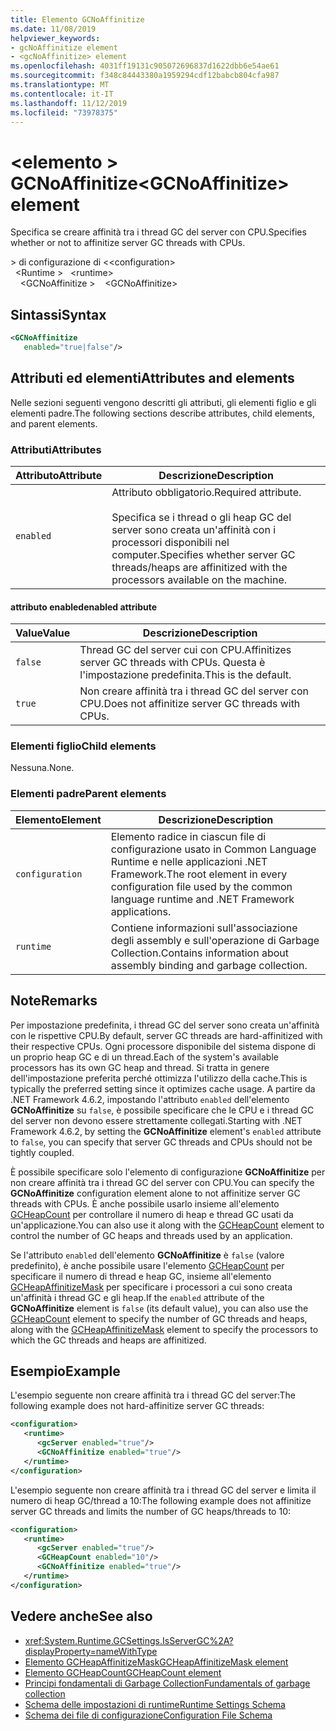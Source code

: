 ```yaml
---
title: Elemento GCNoAffinitize
ms.date: 11/08/2019
helpviewer_keywords:
- gcNoAffinitize element
- <gcNoAffinitize> element
ms.openlocfilehash: 4031ff19131c905072696837d1622dbb6e54ae61
ms.sourcegitcommit: f348c84443380a1959294cdf12babcb804cfa987
ms.translationtype: MT
ms.contentlocale: it-IT
ms.lasthandoff: 11/12/2019
ms.locfileid: "73978375"
---
```

# <a name="gcnoaffinitize-element"></a><span data-ttu-id="4771f-102">\<elemento > GCNoAffinitize</span><span class="sxs-lookup"><span data-stu-id="4771f-102">\<GCNoAffinitize> element</span></span>

<span data-ttu-id="4771f-103">Specifica se creare affinità tra i thread GC del server con CPU.</span><span class="sxs-lookup"><span data-stu-id="4771f-103">Specifies whether or not to affinitize server GC threads with CPUs.</span></span>

<span data-ttu-id="4771f-104">> di configurazione di \<</span><span class="sxs-lookup"><span data-stu-id="4771f-104">\<configuration></span></span>\
<span data-ttu-id="4771f-105">&nbsp;&nbsp;\<Runtime > </span><span class="sxs-lookup"><span data-stu-id="4771f-105">&nbsp;&nbsp;\<runtime></span></span>\
<span data-ttu-id="4771f-106">&nbsp;&nbsp;&nbsp;&nbsp;\<GCNoAffinitize ></span><span class="sxs-lookup"><span data-stu-id="4771f-106">&nbsp;&nbsp;&nbsp;&nbsp;\<GCNoAffinitize></span></span>

## <a name="syntax"></a><span data-ttu-id="4771f-107">Sintassi</span><span class="sxs-lookup"><span data-stu-id="4771f-107">Syntax</span></span>

```xml
<GCNoAffinitize
   enabled="true|false"/>
```

## <a name="attributes-and-elements"></a><span data-ttu-id="4771f-108">Attributi ed elementi</span><span class="sxs-lookup"><span data-stu-id="4771f-108">Attributes and elements</span></span>

<span data-ttu-id="4771f-109">Nelle sezioni seguenti vengono descritti gli attributi, gli elementi figlio e gli elementi padre.</span><span class="sxs-lookup"><span data-stu-id="4771f-109">The following sections describe attributes, child elements, and parent elements.</span></span>

### <a name="attributes"></a><span data-ttu-id="4771f-110">Attributi</span><span class="sxs-lookup"><span data-stu-id="4771f-110">Attributes</span></span>

|<span data-ttu-id="4771f-111">Attributo</span><span class="sxs-lookup"><span data-stu-id="4771f-111">Attribute</span></span>|<span data-ttu-id="4771f-112">Descrizione</span><span class="sxs-lookup"><span data-stu-id="4771f-112">Description</span></span>|
|---------------|-----------------|
|`enabled`|<span data-ttu-id="4771f-113">Attributo obbligatorio.</span><span class="sxs-lookup"><span data-stu-id="4771f-113">Required attribute.</span></span><br /><br /><span data-ttu-id="4771f-114">Specifica se i thread o gli heap GC del server sono creata un'affinità con i processori disponibili nel computer.</span><span class="sxs-lookup"><span data-stu-id="4771f-114">Specifies whether server GC threads/heaps are affinitized with the processors available on the machine.</span></span>|

#### <a name="enabled-attribute"></a><span data-ttu-id="4771f-115">attributo enabled</span><span class="sxs-lookup"><span data-stu-id="4771f-115">enabled attribute</span></span>

|<span data-ttu-id="4771f-116">Value</span><span class="sxs-lookup"><span data-stu-id="4771f-116">Value</span></span>|<span data-ttu-id="4771f-117">Descrizione</span><span class="sxs-lookup"><span data-stu-id="4771f-117">Description</span></span>|
|-----------|-----------------|
|`false`|<span data-ttu-id="4771f-118">Thread GC del server cui con CPU.</span><span class="sxs-lookup"><span data-stu-id="4771f-118">Affinitizes server GC threads with CPUs.</span></span> <span data-ttu-id="4771f-119">Questa è l'impostazione predefinita.</span><span class="sxs-lookup"><span data-stu-id="4771f-119">This is the default.</span></span>|
|`true`|<span data-ttu-id="4771f-120">Non creare affinità tra i thread GC del server con CPU.</span><span class="sxs-lookup"><span data-stu-id="4771f-120">Does not affinitize server GC threads with CPUs.</span></span>|

### <a name="child-elements"></a><span data-ttu-id="4771f-121">Elementi figlio</span><span class="sxs-lookup"><span data-stu-id="4771f-121">Child elements</span></span>

<span data-ttu-id="4771f-122">Nessuna.</span><span class="sxs-lookup"><span data-stu-id="4771f-122">None.</span></span>

### <a name="parent-elements"></a><span data-ttu-id="4771f-123">Elementi padre</span><span class="sxs-lookup"><span data-stu-id="4771f-123">Parent elements</span></span>

|<span data-ttu-id="4771f-124">Elemento</span><span class="sxs-lookup"><span data-stu-id="4771f-124">Element</span></span>|<span data-ttu-id="4771f-125">Descrizione</span><span class="sxs-lookup"><span data-stu-id="4771f-125">Description</span></span>|
|-------------|-----------------|
|`configuration`|<span data-ttu-id="4771f-126">Elemento radice in ciascun file di configurazione usato in Common Language Runtime e nelle applicazioni .NET Framework.</span><span class="sxs-lookup"><span data-stu-id="4771f-126">The root element in every configuration file used by the common language runtime and .NET Framework applications.</span></span>|
|`runtime`|<span data-ttu-id="4771f-127">Contiene informazioni sull'associazione degli assembly e sull'operazione di Garbage Collection.</span><span class="sxs-lookup"><span data-stu-id="4771f-127">Contains information about assembly binding and garbage collection.</span></span>|

## <a name="remarks"></a><span data-ttu-id="4771f-128">Note</span><span class="sxs-lookup"><span data-stu-id="4771f-128">Remarks</span></span>

<span data-ttu-id="4771f-129">Per impostazione predefinita, i thread GC del server sono creata un'affinità con le rispettive CPU.</span><span class="sxs-lookup"><span data-stu-id="4771f-129">By default, server GC threads are hard-affinitized with their respective CPUs.</span></span> <span data-ttu-id="4771f-130">Ogni processore disponibile del sistema dispone di un proprio heap GC e di un thread.</span><span class="sxs-lookup"><span data-stu-id="4771f-130">Each of the system's available processors has its own GC heap and thread.</span></span> <span data-ttu-id="4771f-131">Si tratta in genere dell'impostazione preferita perché ottimizza l'utilizzo della cache.</span><span class="sxs-lookup"><span data-stu-id="4771f-131">This is typically the preferred setting since it optimizes cache usage.</span></span> <span data-ttu-id="4771f-132">A partire da .NET Framework 4.6.2, impostando l'attributo `enabled` dell'elemento **GCNoAffinitize** su `false`, è possibile specificare che le CPU e i thread GC del server non devono essere strettamente collegati.</span><span class="sxs-lookup"><span data-stu-id="4771f-132">Starting with .NET Framework 4.6.2, by setting the **GCNoAffinitize** element's `enabled` attribute to `false`, you can specify that server GC threads and CPUs should not be tightly coupled.</span></span>

<span data-ttu-id="4771f-133">È possibile specificare solo l'elemento di configurazione **GCNoAffinitize** per non creare affinità tra i thread GC del server con CPU.</span><span class="sxs-lookup"><span data-stu-id="4771f-133">You can specify the **GCNoAffinitize** configuration element alone to not affinitize server GC threads with CPUs.</span></span> <span data-ttu-id="4771f-134">È anche possibile usarlo insieme all'elemento [GCHeapCount](gcheapcount-element.md) per controllare il numero di heap e thread GC usati da un'applicazione.</span><span class="sxs-lookup"><span data-stu-id="4771f-134">You can also use it along with the [GCHeapCount](gcheapcount-element.md) element to control the number of GC heaps and threads used by an application.</span></span>

<span data-ttu-id="4771f-135">Se l'attributo `enabled` dell'elemento **GCNoAffinitize** è `false` (valore predefinito), è anche possibile usare l'elemento [GCHeapCount](gcheapcount-element.md) per specificare il numero di thread e heap GC, insieme all'elemento [GCHeapAffinitizeMask](gcheapaffinitizemask-element.md) per specificare i processori a cui sono creata un'affinità i thread GC e gli heap.</span><span class="sxs-lookup"><span data-stu-id="4771f-135">If the `enabled` attribute of the **GCNoAffinitize** element is `false` (its default value), you can also use the [GCHeapCount](gcheapcount-element.md) element to specify the number of GC threads and heaps, along with the [GCHeapAffinitizeMask](gcheapaffinitizemask-element.md) element to specify the processors to which the GC threads and heaps are affinitized.</span></span>

## <a name="example"></a><span data-ttu-id="4771f-136">Esempio</span><span class="sxs-lookup"><span data-stu-id="4771f-136">Example</span></span>

<span data-ttu-id="4771f-137">L'esempio seguente non creare affinità tra i thread GC del server:</span><span class="sxs-lookup"><span data-stu-id="4771f-137">The following example does not hard-affinitize server GC threads:</span></span>

```xml
<configuration>
   <runtime>
      <gcServer enabled="true"/>
      <GCNoAffinitize enabled="true"/>
   </runtime>
</configuration>
```

<span data-ttu-id="4771f-138">L'esempio seguente non creare affinità tra i thread GC del server e limita il numero di heap GC/thread a 10:</span><span class="sxs-lookup"><span data-stu-id="4771f-138">The following example does not affinitize server GC threads and limits the number of GC heaps/threads to 10:</span></span>

```xml
<configuration>
   <runtime>
      <gcServer enabled="true"/>
      <GCHeapCount enabled="10"/>
      <GCNoAffinitize enabled="true"/>
   </runtime>
</configuration>
```

## <a name="see-also"></a><span data-ttu-id="4771f-139">Vedere anche</span><span class="sxs-lookup"><span data-stu-id="4771f-139">See also</span></span>

- <xref:System.Runtime.GCSettings.IsServerGC%2A?displayProperty=nameWithType>
- [<span data-ttu-id="4771f-140">Elemento GCHeapAffinitizeMask</span><span class="sxs-lookup"><span data-stu-id="4771f-140">GCHeapAffinitizeMask element</span></span>](gcheapaffinitizemask-element.md)
- [<span data-ttu-id="4771f-141">Elemento GCHeapCount</span><span class="sxs-lookup"><span data-stu-id="4771f-141">GCHeapCount element</span></span>](gcheapcount-element.md)
- [<span data-ttu-id="4771f-142">Principi fondamentali di Garbage Collection</span><span class="sxs-lookup"><span data-stu-id="4771f-142">Fundamentals of garbage collection</span></span>](../../../../standard/garbage-collection/fundamentals.md)
- [<span data-ttu-id="4771f-143">Schema delle impostazioni di runtime</span><span class="sxs-lookup"><span data-stu-id="4771f-143">Runtime Settings Schema</span></span>](index.md)
- [<span data-ttu-id="4771f-144">Schema dei file di configurazione</span><span class="sxs-lookup"><span data-stu-id="4771f-144">Configuration File Schema</span></span>](../index.md)
